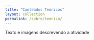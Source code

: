 ```yaml
---
title: "Conteúdos Teóricos"
layout: collection
permalink: /sobre/teorico/
---
```


Texto e imagens descrevendo a atividade 
